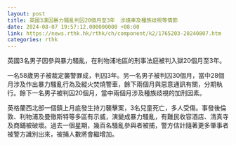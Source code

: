 ```yaml
---
layout: post
title: 英國3漢因暴力騷亂判囚20個月至3年　涉燒車及種族歧視等情節
date: 2024-08-07 19:57:12.000000000 +08:00
link: https://news.rthk.hk/rthk/ch/component/k2/1765203-20240807.htm
categories: rthk
---
```


英國3名男子因參與暴力騷亂，在利物浦地區的刑事法庭被判入獄20個月至3年。

一名58歲男子被裁定襲警罪成，判囚3年。另一名男子被判囚30個月，當中28個月涉及作出暴力騷亂行為及縱火焚燒警車，餘下兩個月與惡意通訊有關，分期執行。餘下一名男子被判囚20個月，當中兩個月涉及種族歧視的加刑因素。

英格蘭西北部一個鎮上月底發生持刀襲擊案，3名兒童死亡，多人受傷。事發後倫敦、利物浦及曼徹斯特等多區有示威，演變成暴力騷亂，有難民收容酒店、清真寺及商鋪被破壞。過去一個星期，幾百名騷亂參與者被捕，警方估計隨著更多肇事者被警方識別出來，被捕人數將會繼增加。
